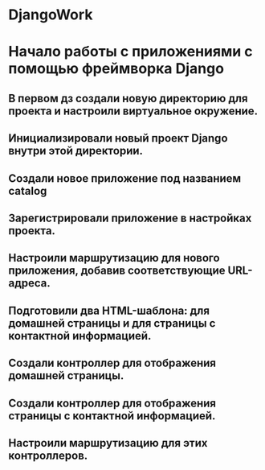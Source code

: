 # DjangoWork

# Начало работы с приложениями с помощью фреймворка Django

## В первом дз создали новую директорию для проекта и настроили виртуальное окружение.
## Инициализировали новый проект Django внутри этой директории.

## Создали новое приложение под названием catalog
## Зарегистрировали приложение в настройках проекта.
## Настроили маршрутизацию для нового приложения, добавив соответствующие URL-адреса.

## Подготовили два HTML-шаблона: для домашней страницы и для страницы с контактной информацией.

## Создали контроллер для отображения домашней страницы.
## Создали контроллер для отображения страницы с контактной информацией.
## Настроили маршрутизацию для этих контроллеров.